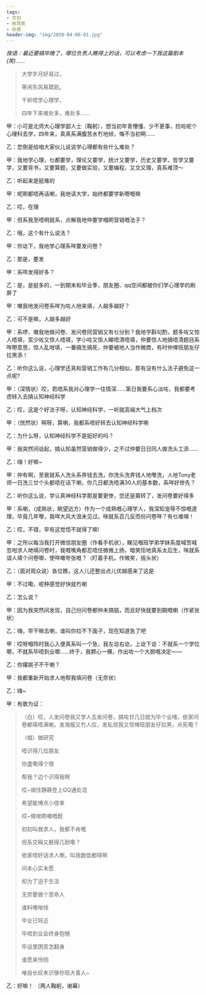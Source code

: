 ```yaml
---
tags: 
- 文创
- 栋笃笑
- 杂感
header-img: "img/2020-04-06-01.jpg"
---
```


_按语：最近要搞毕晚了，哪位负责人瞧得上的话，可以考虑一下我这篇剧本(笑)……_

> 大学岁月好易过，
> 
> 等闲东风易蹉跎。
> 
> 千祈唔学心理学，
> 
> 四年下来难处多，难处多……

甲：小可是北师大心理学部人士（鞠躬），想当初年青懵懂、少不更事，捡咗呢个心理科去学，四年来，真真系满腹苦水冇地倾，悔不当初啊……

乙：您倒是给咱大家伙儿说说学心理都有些什么难处？

甲：我地学心理，乜都要学，理论又要学，统计又要学，历史又要学，哲学又要学，又要背书，又要算题，又要做实验，又要编程，又文又理，真系难顶～

乙：听起来是挺难的

甲：呢啲都唔再话喇，我地读大学，始终都要学新嘢嘅嘛

乙：哎，在理

甲：但系我至唔明就系，点解我地仲要学嘓啲营销嘅法子？

乙：哦，这个有什么说法？

甲：你谂下，我地学心理系咩要发问卷？

乙：那是，要发

甲：系咩发得好多？

乙：是，是挺多的，一到期末和毕业季，朋友圈、qq空间都被你们学心理学的刷屏了

甲：噉我地发问卷系咩为咗人地来填，人越多越好？

乙：可不是嘛，人越多越好

甲：系啰，噉我地做问卷、发问卷同营销又有乜分别？我地字斟句酌，题多咗又惊人唔填，奖少咗又惊人唔填，字小咗又惊人睇唔清唔填，仲要惊人地搞唔清题目系咩嘢意思，惊人乱咁填，一番搞生搞死，仲要被地人当作微商，有时仲俾班朋友仔拉黑添！

乙：听你这么说，心理学还真和营销工作有几分相似，那有没有什么法子避免这一点呢?

甲：（深情状）哎，若唔系我对心理学一往情深……第日我要系心淡咗，我都要考虑转入去搞认知神经科学

乙：哎，这是个好法子呀，认知神经科学，一听就高端大气上档次

甲：（恍然状）啊呀，算喇，我都系唔好转去认知神经科学喇

乙：为什么呀，认知神经科学不是挺好的吗？

甲：我突然间谂起，搞认知虽然营销做得少，之不过仲要日日同人做洗头工添……

乙：嗨！好嘛~

甲：仲有啊，至衰就系人洗头系畀钱去洗，你洗头洗畀钱人地嚟洗，人地Tony老师一日洗三廿个头都唔在话下喇，你几日都洗唔满30人的基本数，系咩好惨先？

乙：听你这么说，学认真神经科学那是要更惨，您还是甭转了，发问卷要好得多

甲：系喇，（成熟状，眺望远方）作为一个成熟嘅心理学人，我深知宠辱不惊嘅道理，毕竟几年嚟，我咩大风大浪未见过。咪就系百几反而份问卷咩？有乜难㗎！

乙：哎，不错，早有这觉悟不就得了嘛!

甲：之所以每当我打开微信朋友圈（作看手机状），睇见嗰班学弟学妹系度喊苦喊忽咁求人哋填问卷时，我嘅嘴角都忍唔住微微上扬，暗笑佢地真系太后生，咪就系请人填个问卷唧，使咩噉夸张嘅？（盯着手机，作微笑，摇头状）

乙：（面对观众说）各位瞧，这人儿还整出点儿优越感来了这是

甲：不过嘞，呢种感觉好快就冇喇

乙：怎么说？

甲：因为我突然间发现，自己份问卷都仲未搞掂，而且好快就要到期嘅喇（作紧张状）

乙：嗨，早干嘛去喇，谁叫你拉不下面子，现在知道急了吧

甲：哎呀嗰阵时我心入便真系叫一个急，我左谂右谂，上谂下谂：不就系一个学位唧，不就系毕唔到业唧……终于，我颗心一横，作出咗一个大胆嘅决定——

乙：你撂挑子不干喇？

甲：我都重新开始求人地帮我填问卷（无奈状）

乙：嗨~

甲：有歌为证：
> （白）哎，人发问卷我又学人去发问卷，搞咗廿几日就为毕个业啫，依家问卷都填唔满喇，发海报又冇人应，发私信我又惊俾班朋友仔拉黑，点死嘞？
> 
> （唱）做研究
> 
> 唔识得几位朋友
> 
> 你盏嘞得个恨
> 
> 帮我？边个识得我啊
> 
> 哎~焗住静静登上QQ通处混
> 
> 希望能博点小侥幸
> 
> 哎~做啱啲噉嘅题
> 
> 初初叫我求人，我都不肯嘅
> 
> 但系交稿又捱得几耐嘞？
> 
> 依家唔好话求人喇，叫我跪低都得啊
> 
> 问本心实未愿
> 
> 却为了迫于生活
> 
> 无奈要做个苦命人
> 
> 谁料噉啱线
> 
> 毕业已将近
> 
> 毕唔到业会终身抱憾
> 
> 毕设里困苦怎翻身
> 
> 谁愿来怜悯
> 
> 唯自长叹未识够你班大善人~

乙：好嘛！
（两人鞠躬，谢幕）

